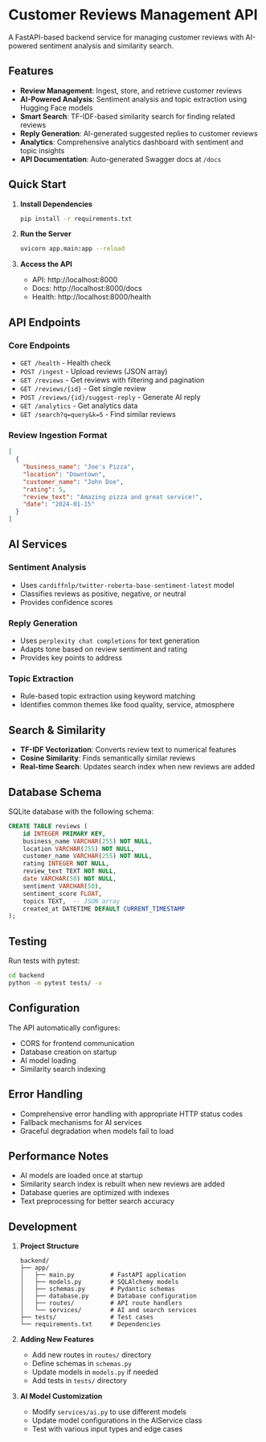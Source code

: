# Customer Reviews Management API

A FastAPI-based backend service for managing customer reviews with AI-powered sentiment analysis and similarity search.

## Features

- **Review Management**: Ingest, store, and retrieve customer reviews
- **AI-Powered Analysis**: Sentiment analysis and topic extraction using Hugging Face models
- **Smart Search**: TF-IDF-based similarity search for finding related reviews
- **Reply Generation**: AI-generated suggested replies to customer reviews
- **Analytics**: Comprehensive analytics dashboard with sentiment and topic insights
- **API Documentation**: Auto-generated Swagger docs at `/docs`

## Quick Start

1. **Install Dependencies**
   ```bash
   pip install -r requirements.txt
   ```

2. **Run the Server**
   ```bash
   uvicorn app.main:app --reload
   ```

3. **Access the API**
   - API: http://localhost:8000
   - Docs: http://localhost:8000/docs
   - Health: http://localhost:8000/health

## API Endpoints

### Core Endpoints
- `GET /health` - Health check
- `POST /ingest` - Upload reviews (JSON array)
- `GET /reviews` - Get reviews with filtering and pagination
- `GET /reviews/{id}` - Get single review
- `POST /reviews/{id}/suggest-reply` - Generate AI reply
- `GET /analytics` - Get analytics data
- `GET /search?q=query&k=5` - Find similar reviews

### Review Ingestion Format

```json
[
  {
    "business_name": "Joe's Pizza",
    "location": "Downtown",
    "customer_name": "John Doe",
    "rating": 5,
    "review_text": "Amazing pizza and great service!",
    "date": "2024-01-15"
  }
]
```

## AI Services

### Sentiment Analysis
- Uses `cardiffnlp/twitter-roberta-base-sentiment-latest` model
- Classifies reviews as positive, negative, or neutral
- Provides confidence scores

### Reply Generation
- Uses `perplexity chat completions` for text generation
- Adapts tone based on review sentiment and rating
- Provides key points to address

### Topic Extraction
- Rule-based topic extraction using keyword matching
- Identifies common themes like food quality, service, atmosphere

## Search & Similarity

- **TF-IDF Vectorization**: Converts review text to numerical features
- **Cosine Similarity**: Finds semantically similar reviews
- **Real-time Search**: Updates search index when new reviews are added

## Database Schema

SQLite database with the following schema:

```sql
CREATE TABLE reviews (
    id INTEGER PRIMARY KEY,
    business_name VARCHAR(255) NOT NULL,
    location VARCHAR(255) NOT NULL,
    customer_name VARCHAR(255) NOT NULL,
    rating INTEGER NOT NULL,
    review_text TEXT NOT NULL,
    date VARCHAR(50) NOT NULL,
    sentiment VARCHAR(50),
    sentiment_score FLOAT,
    topics TEXT,  -- JSON array
    created_at DATETIME DEFAULT CURRENT_TIMESTAMP
);
```

## Testing

Run tests with pytest:

```bash
cd backend
python -m pytest tests/ -v
```

## Configuration

The API automatically configures:
- CORS for frontend communication
- Database creation on startup
- AI model loading
- Similarity search indexing

## Error Handling

- Comprehensive error handling with appropriate HTTP status codes
- Fallback mechanisms for AI services
- Graceful degradation when models fail to load

## Performance Notes

- AI models are loaded once at startup
- Similarity search index is rebuilt when new reviews are added
- Database queries are optimized with indexes
- Text preprocessing for better search accuracy

## Development

1. **Project Structure**
   ```
   backend/
   ├── app/
   │   ├── main.py          # FastAPI application
   │   ├── models.py        # SQLAlchemy models
   │   ├── schemas.py       # Pydantic schemas
   │   ├── database.py      # Database configuration
   │   ├── routes/          # API route handlers
   │   └── services/        # AI and search services
   ├── tests/               # Test cases
   └── requirements.txt     # Dependencies
   ```

2. **Adding New Features**
   - Add new routes in `routes/` directory
   - Define schemas in `schemas.py`
   - Update models in `models.py` if needed
   - Add tests in `tests/` directory

3. **AI Model Customization**
   - Modify `services/ai.py` to use different models
   - Update model configurations in the AIService class
   - Test with various input types and edge cases

